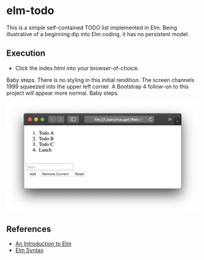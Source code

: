 # elm-todo
This is a simple self-contained TODO list implemented in Elm. Being illustrative
of a beginning dip into Elm coding, it has no persistent model.

## Execution
+ Click the index.html into your browser-of-choice.  

Baby steps. There is no styling in this initial rendition. The screen channels 1999 
squeezed into the upper left corner. A Bootstrap 4 follow-on to this project will 
appear more normal. Baby steps.

![Raw todo image](doc/raw-todos.png)

## References

+ [An Introduction to Elm](https://guide.elm-lang.org/)
+ [Elm Syntax](https://elm-lang.org/docs/syntax#operators) 
